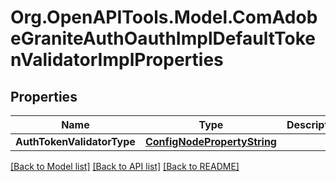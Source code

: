 # Org.OpenAPITools.Model.ComAdobeGraniteAuthOauthImplDefaultTokenValidatorImplProperties
## Properties

Name | Type | Description | Notes
------------ | ------------- | ------------- | -------------
**AuthTokenValidatorType** | [**ConfigNodePropertyString**](ConfigNodePropertyString.md) |  | [optional] 

[[Back to Model list]](../README.md#documentation-for-models) [[Back to API list]](../README.md#documentation-for-api-endpoints) [[Back to README]](../README.md)

